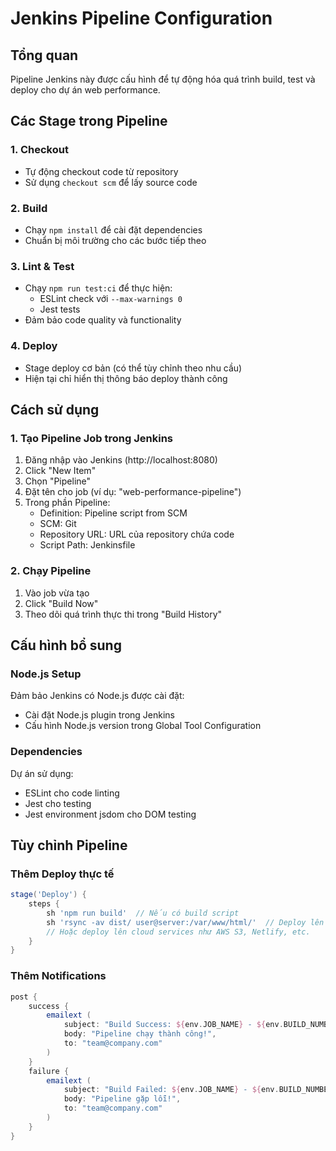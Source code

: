 # Jenkins Pipeline Configuration

## Tổng quan
Pipeline Jenkins này được cấu hình để tự động hóa quá trình build, test và deploy cho dự án web performance.

## Các Stage trong Pipeline

### 1. Checkout
- Tự động checkout code từ repository
- Sử dụng `checkout scm` để lấy source code

### 2. Build
- Chạy `npm install` để cài đặt dependencies
- Chuẩn bị môi trường cho các bước tiếp theo

### 3. Lint & Test
- Chạy `npm run test:ci` để thực hiện:
  - ESLint check với `--max-warnings 0`
  - Jest tests
- Đảm bảo code quality và functionality

### 4. Deploy
- Stage deploy cơ bản (có thể tùy chỉnh theo nhu cầu)
- Hiện tại chỉ hiển thị thông báo deploy thành công

## Cách sử dụng

### 1. Tạo Pipeline Job trong Jenkins
1. Đăng nhập vào Jenkins (http://localhost:8080)
2. Click "New Item"
3. Chọn "Pipeline"
4. Đặt tên cho job (ví dụ: "web-performance-pipeline")
5. Trong phần Pipeline:
   - Definition: Pipeline script from SCM
   - SCM: Git
   - Repository URL: URL của repository chứa code
   - Script Path: Jenkinsfile

### 2. Chạy Pipeline
1. Vào job vừa tạo
2. Click "Build Now"
3. Theo dõi quá trình thực thi trong "Build History"

## Cấu hình bổ sung

### Node.js Setup
Đảm bảo Jenkins có Node.js được cài đặt:
- Cài đặt Node.js plugin trong Jenkins
- Cấu hình Node.js version trong Global Tool Configuration

### Dependencies
Dự án sử dụng:
- ESLint cho code linting
- Jest cho testing
- Jest environment jsdom cho DOM testing

## Tùy chỉnh Pipeline

### Thêm Deploy thực tế
```groovy
stage('Deploy') {
    steps {
        sh 'npm run build'  // Nếu có build script
        sh 'rsync -av dist/ user@server:/var/www/html/'  // Deploy lên server
        // Hoặc deploy lên cloud services như AWS S3, Netlify, etc.
    }
}
```

### Thêm Notifications
```groovy
post {
    success {
        emailext (
            subject: "Build Success: ${env.JOB_NAME} - ${env.BUILD_NUMBER}",
            body: "Pipeline chạy thành công!",
            to: "team@company.com"
        )
    }
    failure {
        emailext (
            subject: "Build Failed: ${env.JOB_NAME} - ${env.BUILD_NUMBER}",
            body: "Pipeline gặp lỗi!",
            to: "team@company.com"
        )
    }
}
```
